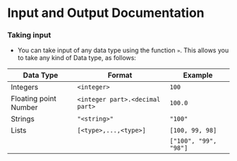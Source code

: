 # Input and Output Documentation

### Taking input
  
- You can take input of any data type using the function `»`. This allows you to take any kind of Data type, as follows:

 Data Type |  Format  |  Example
------------|----------|-----------
Integers|`<integer>`|`100`
Floating point Number|`<integer part>.<decimal part>`|`100.0`
Strings|`"<string>"`|`"100"`
Lists|`[<type>,...,<type>]`|`[100, 99, 98]`
|||`["100", "99", "98"]`
